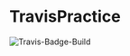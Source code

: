 # TravisPractice
![Travis-Badge-Build](https://travis-ci.org/Samatar26/TravisPractice.svg?branch=master)

